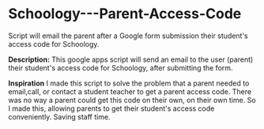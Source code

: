 # Schoology---Parent-Access-Code
Script will email the parent after a Google form submission their student's access code for Schoology.

**Description:** This google apps script will send an email to the user (parent) their student's access code for Schoology, after submitting the form.


**Inspiration** I made this script to solve the problem that a parent needed to email,call, or contact a student teacher to get a parent access code. There was no way a parent could get this code on their own, on their own time. So I made this, allowing parents to get their student's access code conveniently. Saving staff time.
